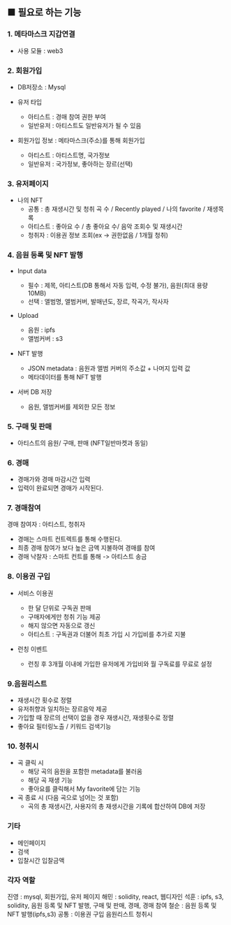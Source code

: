## ■ 필요로 하는 기능

### 1. 메타마스크 지갑연결

- 사용 모듈 : web3

### 2. 회원가입

- DB저장소 : Mysql
- 유저 타입

  - 아티스트 : 경매 참여 권한 부여
  - 일반유저 : 아티스트도 일반유저가 될 수 있음

- 회원가입 정보 : 메타마스크(주소)를 통해 회원가입
  - 아티스트 : 아티스트명, 국가정보
  - 일반유저 : 국가정보, 좋아하는 장르(선택)

### 3. 유저페이지

- 나의 NFT
  - 공통 : 총 재생시간 및 청취 곡 수 / Recently played / 나의 favorite / 재생목록
  - 아티스트 : 좋아요 수 / 총 좋아요 수/ 음악 조회수 및 재생시간
  - 청취자 : 이용권 정보 조회(ex -> 권한없음 / 1개월 청취)

### 4. 음원 등록 및 NFT 발행

- Input data

  - 필수 : 제목, 아티스트(DB 통해서 자동 입력, 수정 불가), 음원(최대 용량 10MB)
  - 선택 : 앨범명, 앨범커버, 발매년도, 장르, 작곡가, 작사자

- Upload

  - 음원 : ipfs
  - 앨범커버 : s3

- NFT 발행

  - JSON metadata : 음원과 앨범 커버의 주소값 + 나머지 입력 값
  - 메타데이터를 통해 NFT 발행

- 서버 DB 저장
  - 음원, 앨범커버를 제외한 모든 정보

### 5. 구매 및 판매

- 아티스트의 음원/ 구매, 판매 (NFT일반마켓과 동일)

### 6. 경매

- 경매가와 경매 마감시간 입력
- 입력이 완료되면 경매가 시작된다.

### 7. 경매참여

경매 참여자 : 아티스트, 청취자

- 경매는 스마트 컨트렉트를 통해 수행된다.
- 최종 경매 참여가 보다 높은 금액 지불하여 경매를 참여
- 경매 낙찰자 : 스마트 컨트를 통해 -> 아티스트 송금

### 8. 이용권 구입

- 서비스 이용권

  - 한 달 단위로 구독권 판매
  - 구매자에게만 청취 기능 제공
  - 해지 않으면 자동으로 갱신
  - 아티스트 : 구독권과 더불어 최초 가입 시 가입비를 추가로 지불

- 런칭 이벤트
  - 런칭 후 3개월 이내에 가입한 유저에게 가입비와 월 구독료를 무료로 설정

### 9.음원리스트

- 재생시간 횟수로 정렬
- 유저취향과 일치하는 장르음악 제공
- 가입할 때 장르의 선택이 없을 경우 재생시간, 재생횟수로 정렬
- 좋아요 필터링노출 / 키워드 검색기능

### 10. 청취시

- 곡 클릭 시
  - 해당 곡의 음원을 포함한 metadata를 불러옴
  - 해당 곡 재생 기능
  - 좋아요를 클릭해서 My favorite에 담는 기능
- 곡 종료 시 (다음 곡으로 넘어는 것 포함)
  - 곡의 총 재생시간, 사용자의 총 재생시간을 기록에 합산하여 DB에 저장

### 기타

- 메인페이지
- 검색
- 입찰시간 입찰금액

### 각자 역할

진영 : mysql, 회원가입, 유저 페이지
해민 : solidity, react, 웹디자인
석훈 : ipfs, s3, solidity, 음원 등록 및 NFT 발행, 구매 및 판매, 경매, 경매 참여
철순 : 음원 등록 및 NFT 발행(ipfs,s3)
공통 : 이용권 구입 음원리스트 청취시
